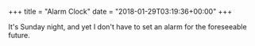 +++
title = "Alarm Clock"
date = "2018-01-29T03:19:36+00:00"
+++

It's Sunday night, and yet I don't have to set an alarm for the foreseeable future.
			